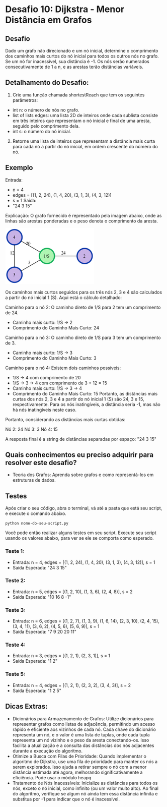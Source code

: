 # Desafio 10: Dijkstra - Menor Distância em Grafos

## Desafio
Dado um grafo não direcionado e um nó inicial, determine o comprimento dos caminhos mais curtos do nó inicial para todos os outros nós no grafo. Se um nó for inacessível, sua distância é -1. Os nós serão numerados consecutivamente de 1 a n, e as arestas terão distâncias variáveis.

## Detalhamento do Desafio:
1. Crie uma função chamada shortestReach que tem os seguintes parâmetros:
- int n: o número de nós no grafo.
- list of lists edges: uma lista 2D de inteiros onde cada sublista consiste em três inteiros que representam o nó inicial e final de uma aresta, seguido pelo comprimento dela.
- int s: o número do nó inicial.
2. Retorne uma lista de inteiros que representam a distância mais curta para cada nó a partir do nó inicial, em ordem crescente do número do nó.

## Exemplo

Entrada: 
- n = 4
- edges = [(1, 2, 24), (1, 4, 20), (3, 1, 3), (4, 3, 12)]
- s = 1
Saída:
- "24 3 15"

Explicação:
O grafo fornecido é representado pela imagem abaixo, onde as linhas são arestas ponderadas e o peso denota o comprimento da aresta.

![Grafo](./sample.png)

Os caminhos mais curtos seguidos para os três nós 2, 3 e 4 são calculados a partir do nó inicial 1 (S). Aqui está o cálculo detalhado:

Caminho para o nó 2: O caminho direto de 1/S para 2 tem um comprimento de 24.
- Caminho mais curto: 1/S -> 2
- Comprimento do Caminho Mais Curto: 24

Caminho para o nó 3: O caminho direto de 1/S para 3 tem um comprimento de 3.
- Caminho mais curto: 1/S -> 3
- Comprimento do Caminho Mais Curto: 3

Caminho para o nó 4: Existem dois caminhos possíveis:
- 1/S -> 4 com comprimento de 20
- 1/S -> 3 -> 4 com comprimento de 3 + 12 = 15
- Caminho mais curto: 1/S -> 3 -> 4
- Comprimento do Caminho Mais Curto: 15
Portanto, as distâncias mais curtas dos nós 2, 3 e 4 a partir do nó inicial 1 (S) são 24, 3 e 15, respectivamente. Para os nós inatingíveis, a distância seria -1, mas não há nós inatingíveis neste caso.

Portanto, considerando as distâncias mais curtas obtidas:

Nó 2: 24
Nó 3: 3
Nó 4: 15

A resposta final é a string de distâncias separadas por espaço: "24 3 15"

## Quais conhecimentos eu preciso adquirir para resolver este desafio?
- Teoria dos Grafos: Aprenda sobre grafos e como representá-los em estruturas de dados.

## Testes
Após criar o seu código, abra o terminal, vá até a pasta que está seu script, e execute o comando abaixo.

```
python nome-do-seu-script.py
```

Você pode então realizar alguns testes em seu script. Execute seu script usando os valores abaixo, para ver se ele se comporta como esperado.

### Teste 1:
- Entrada: n = 4, edges = [(1, 2, 24), (1, 4, 20), (3, 1, 3), (4, 3, 12)], s = 1
- Saída Esperada: "24 3 15"

### Teste 2:
- Entrada: n = 5, edges = [(1, 2, 10), (1, 3, 6), (2, 4, 8)], s = 2
- Saída Esperada: "10 16 8 -1"

### Teste 3:
- Entrada: n = 6, edges = [(1, 2, 7), (1, 3, 9), (1, 6, 14), (2, 3, 10), (2, 4, 15), (3, 4, 11), (3, 6, 2), (4, 5, 6), (5, 6, 9)], s = 1
- Saída Esperada: "7 9 20 20 11"

### Teste 4:
- Entrada: n = 3, edges = [(1, 2, 1), (2, 3, 1)], s = 1
- Saída Esperada: "1 2"

### Teste 5:
- Entrada: n = 4, edges = [(1, 2, 1), (2, 3, 2), (3, 4, 3)], s = 2
- Saída Esperada: "1 2 5"

## Dicas Extras:
- Dicionários para Armazenamento de Grafos: Utilize dicionários para representar grafos como listas de adjacência, permitindo um acesso rápido e eficiente aos vizinhos de cada nó. Cada chave do dicionário representa um nó, e o valor é uma lista de tuplas, onde cada tupla representa um nó vizinho e o peso da aresta conectando-os. Isso facilita a atualização e a consulta das distâncias dos nós adjacentes durante a execução do algoritmo.
- Otimize a Busca com Filas de Prioridade: Quando implementar o algoritmo de Dijkstra, use uma fila de prioridade para manter os nós a serem explorados. Isso ajuda a retirar sempre o nó com a menor distância estimada até agora, melhorando significativamente a eficiência. Pode usar o módulo heapq
- Tratamento de Nós Inacessíveis: Inicialize as distâncias para todos os nós, exceto o nó inicial, como infinito (ou um valor muito alto). Ao final do algoritmo, verifique se algum nó ainda tem essa distância infinita e substitua por -1 para indicar que o nó é inacessível.